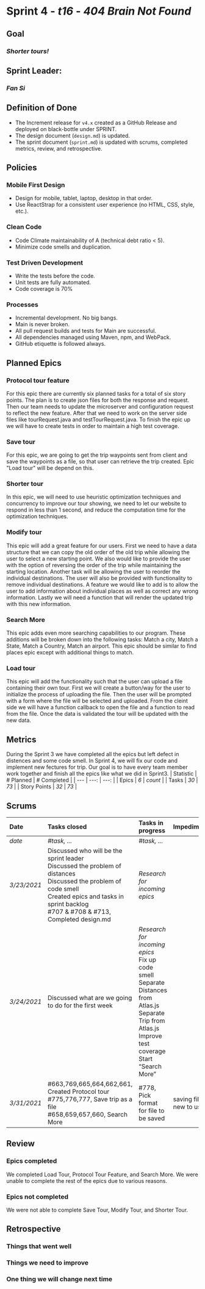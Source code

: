 # Sprint 4 - *t16* - *404 Brain Not Found*

## Goal
### *Shorter tours!*

## Sprint Leader: 
### *Fan Si*

## Definition of Done

* The Increment release for `v4.x` created as a GitHub Release and deployed on black-bottle under SPRINT.
* The design document (`design.md`) is updated.
* The sprint document (`sprint.md`) is updated with scrums, completed metrics, review, and retrospective.

## Policies

### Mobile First Design
* Design for mobile, tablet, laptop, desktop in that order.
* Use ReactStrap for a consistent user experience (no HTML, CSS, style, etc.).

### Clean Code
* Code Climate maintainability of A (technical debt ratio < 5).
* Minimize code smells and duplication.

### Test Driven Development
* Write the tests before the code.
* Unit tests are fully automated.
* Code coverage is 70%

### Processes
* Incremental development.  No big bangs.
* Main is never broken. 
* All pull request builds and tests for Main are successful.
* All dependencies managed using Maven, npm, and WebPack.
* GitHub etiquette is followed always.


## Planned Epics

### Protocol tour feature
For this epic there are currently six planned tasks for a total of six story points. The plan is to create json files for both the response and request. Then our team needs to update the microserver and configuration request to reflect the new feature. After that we need to work on the server side files like tourRequest.java and testTourRequest.java. To finish the epic up we will have to create tests in order to maintain a high test coverage.

### Save tour
For this epic, we are going to get the trip waypoints sent from client and save the waypoints as a file, so that user can retrieve the trip created. Epic "Load tour" will be depend on this.

### Shorter tour
In this epic, we will need to use heuristic optimization techniques and concurrency to improve our tour showing, we need to let our website to respond in less than 1 second, and reduce the computation time for the optimization techniques.

### Modify tour

This epic will add a great feature for our users. First we need to have a data structure that we can copy the old order of the old trip while allowing the user to select a new starting point. We also would like to provide the user with the option of reversing the order of the trip while maintaining the starting location. Another task will be allowing the user to reorder the individual destinations. The user will also be provided with functionality to remove individual destinations. A feature we would like to add is to allow the user to add information about individual places as well as correct any wrong information. Lastly we will need a function that will render the updated trip with this new information.

### Search More

This epic adds even more searching capabilities to our program. These additions will be broken down into the following tasks: Match a city, Match a State, Match a Country, Match an airport. This epic should be similar to find places epic except with additional things to match.

### Load tour

This epic will add the functionality such that the user can upload a file containing their own tour. First we will create a button/way for the user to initialize the process of uploading the file. Then the user will be prompted with a form where the file will be selected and uploaded. From the cleint side we will have a function callback to open the file and a function to read from the file. Once the data is validated the tour will be updated with the new data.

## Metrics
During the Sprint 3 we have completed all the epics but left defect in distences and some code smell. In Sprint 4, we will fix our code and implement new fectures for trip. Our goal is to have every team member work together and finish all the epics like what we did in Sprint3.
| Statistic | # Planned | # Completed |
| --- | ---: | ---: |
| Epics | *6* | *count* |
| Tasks |  *30*   | *73* | 
| Story Points |  *32*  | *73* | 


## Scrums

| Date | Tasks closed  | Tasks in progress | Impediments |
| :--- | :--- | :--- | :--- |
| *date* | *#task, ...* | *#task, ...* |  | 
| *3/23/2021* | Discussed who will be the sprint leader <br /> Discussed the problem of distances <br /> Discussed the problem of code smell <br /> Created epics and tasks in sprint backlog <br /> #707 & #708 & #713, Completed design.md | *Research for incoming epics* |  |
| *3/24/2021* | Discussed what are we going to do for the first week | *Research for incoming epics* <br /> Fix up code smell <br /> Separate Distances from Atlas.js <br /> Separate Trip from Atlas.js <br /> Improve test coverage <br /> Start “Search More” |  |
| *3/31/2021* | #663,769,665,664,662,661, Created Protocol tour <br /> #775,776,777, Save trip as a file <br /> #658,659,657,660, Search More | #778, Pick format for file to be saved | saving files is new to us |

## Review

### Epics completed  
We completed Load Tour, Protocol Tour Feature, and Search More. We were unable to complete the rest of the epics due to various reasons.

### Epics not completed 
We were not able to complete Save Tour, Modify Tour, and Shorter Tour.

## Retrospective

### Things that went well

### Things we need to improve

### One thing we will change next time
